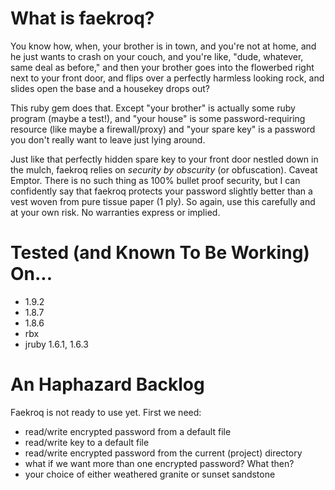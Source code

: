 What is faekroq?
================

You know how, when, your brother is in town, and you're not at
home, and he just wants to crash on your couch, and you're like,
"dude, whatever, same deal as before," and then your brother
goes into the flowerbed right next to your front door, and 
flips over a perfectly harmless looking rock, and slides open
the base and a housekey drops out?

This ruby gem does that.  Except "your brother" is actually
some ruby program (maybe a test!), and "your house" is some
password-requiring resource (like maybe a firewall/proxy) and
"your spare key" is a password you don't really want to leave
just lying around.

Just like that perfectly hidden spare key to your front door
nestled down in the mulch, faekroq relies on _security by
obscurity_ (or obfuscation).  Caveat Emptor.  There is no
such thing as 100% bullet proof security, but I can confidently
say that faekroq protects your password slightly better than
a vest woven from pure tissue paper (1 ply).  So again, use
this carefully and at your own risk.  No warranties express
or implied.

Tested (and Known To Be Working) On...
======================================

  * 1.9.2
  * 1.8.7
  * 1.8.6
  * rbx
  * jruby 1.6.1, 1.6.3

An Haphazard Backlog
====================

Faekroq is not ready to use yet.  First we need:

  * read/write encrypted password from a default file
  * read/write key to a default file
  * read/write encrypted password from the current (project) directory
  * what if we want more than one encrypted password?  What then?
  * your choice of either weathered granite or sunset sandstone
